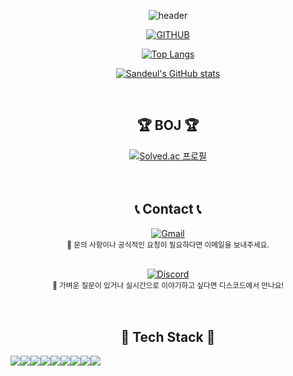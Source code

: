 <div align="center">

![header](https://capsule-render.vercel.app/api?type=venom&color=timeGradient&height=300&section=header&text=DEV%20SANDEUL%20😋&fontSize=56&animation=fadeIn&desc=As%20a%20frontend%20developer%20with%20a%20design%20background,%20I%20love%20taking%20on%20new%20challenges.%20🚀✨&descAlignY=85&fontColor=dddddd&descSize=12)

[![GITHUB](https://hits.seeyoufarm.com/api/count/incr/badge.svg?url=https%3A%2F%2Fgithub.com%2Fsandeulju0&count_bg=%23F29494&title_bg=%232F2E2E&icon=github.svg&icon_color=%23FFFFFF&title=GITHUB&edge_flat=false)](https://github.com/sandeulju)

[![Top Langs](https://github-readme-stats.vercel.app/api/top-langs/?username=sandeulju&layout=donut)](https://github.com/sandeulju/github-readme-stats)

[![Sandeul's GitHub stats](https://github-readme-stats.vercel.app/api?username=sandeulju&include_all_commits=true&theme=nord&hide_border=true&count_private=true)](https://github.com/sandeulju/github-readme-stats)

<br/>

<!--
## 💻 DEV's log 💻
<div style="display:flex; flex-direction:row;">
    <a href="https://sangumi.tistory.com/">
        <img src="https://img.shields.io/badge/Tistory-000000?style=for-the-badge&logo=Tistory&logoColor=white"> 
    </a>

<!--
[![Tistory's Badge](https://github-readme-tistory-card.vercel.app/api/badge?name=sangumi)](https://sangumi.tistory.com/)
[![Tistory's Card](https://github-readme-tistory-card.vercel.app/api?name=sangumi&theme=santorini)](https://sangumi.tistory.com/)
-->
<!--
[![SanDeul's Tistory](https://github-readme-tistory-card.vercel.app/api?name=sangumi&postId=default)](https://sangumi.tistory.com/)
</div>
<br/>
-->

## 🏆 BOJ 🏆
[![Solved.ac
프로필](http://mazassumnida.wtf/api/v2/generate_badge?boj=tksemf1706)](https://solved.ac/tksemf1706)
<br/>
<br/>
<br/>

## 📞 Contact 📞
[![Gmail](https://img.shields.io/badge/Gmail-D14836?style=for-the-badge&logo=gmail&logoColor=white)](mailto:tksemf7410@gmail.com)  
<sub>📩 문의 사항이나 공식적인 요청이 필요하다면 이메일을 보내주세요.</sub>
<br/>
<br/>

[![Discord](https://img.shields.io/badge/Discord-%235865F2.svg?style=for-the-badge&logo=discord&logoColor=white)](https://discord.gg/eUqa7Z9wR2)  
<sub>💬 가벼운 질문이 있거나 실시간으로 이야기하고 싶다면 디스코드에서 만나요!</sub>
<br/>
<br/>
<br/>
    
## 🔨 Tech Stack 🔨
<div style="display:flex; flex-direction:row;">
    <img src="https://img.shields.io/badge/Next-black?style=for-the-badge&logo=next.js&logoColor=white" />
    <img src="https://img.shields.io/badge/react-%2320232a.svg?style=for-the-badge&logo=react&logoColor=%2361DAFB" />
    <img src="https://img.shields.io/badge/vuejs-%2335495e.svg?style=for-the-badge&logo=vuedotjs&logoColor=%234FC08D" />
    <img src="https://img.shields.io/badge/typescript-%23007ACC.svg?style=for-the-badge&logo=typescript&logoColor=white" />
    <br/>
    <img src="https://img.shields.io/badge/tailwindcss-%2338B2AC.svg?style=for-the-badge&logo=tailwind-css&logoColor=white" />
    <img src="https://img.shields.io/badge/SASS-hotpink.svg?style=for-the-badge&logo=SASS&logoColor=white" />
    <img src="https://img.shields.io/badge/styled--components-DB7093?style=for-the-badge&logo=styled-components&logoColor=white" />
    <img src="https://img.shields.io/badge/bootstrap-%238511FA.svg?style=for-the-badge&logo=bootstrap&logoColor=white" />
    <img src="https://img.shields.io/badge/bulma-00D0B1?style=for-the-badge&logo=bulma&logoColor=white" />
    <!-- <br/>
    <img src="https://img.shields.io/badge/-React%20Query-FF4154?style=for-the-badge&logo=react%20query&logoColor=white" />
    <img src="https://img.shields.io/badge/React%20Hook%20Form-%23EC5990.svg?style=for-the-badge&logo=reacthookform&logoColor=white" /> -->
</div><br>
</div>

<!--
<p>참고</p>
<a href="https://github.com/Ileriayo/markdown-badges" alt="뱃지" />
-->

